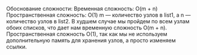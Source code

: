 Обоснование сложности:
Временная сложность: O(m + n)
Пространственная сложность: O(1)
m — количество узлов в list1, а n — количество узлов в list2.
В худшем случае мы пройдем по всем узлам обоих списков, что дает нам временную сложность O(m + n).
Пространственная сложность O(1), так как мы не используем дополнительную память для хранения узлов, а просто изменяем ссылки.

